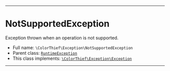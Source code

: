 ***

# NotSupportedException

Exception thrown when an operation is not supported.



* Full name: `\ColorThief\Exception\NotSupportedException`
* Parent class: [`RuntimeException`](../../RuntimeException.md)
* This class implements:
[`\ColorThief\Exception\Exception`](./Exception.md)






***

